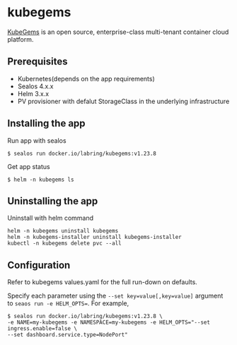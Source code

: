 # kubegems

[KubeGems](https://kubegems.io/) is an open source, enterprise-class multi-tenant container cloud platform.

## Prerequisites

- Kubernetes(depends on the app requirements)
- Sealos 4.x.x
- Helm 3.x.x
- PV provisioner with defalut StorageClass in the underlying infrastructure

## Installing the app

Run app with sealos

```shell
$ sealos run docker.io/labring/kubegems:v1.23.8
```

Get app status

```shell
$ helm -n kubegems ls
```

## Uninstalling the app

Uninstall with helm command

```shell
helm -n kubegems uninstall kubegems 
helm -n kubegems-installer uninstall kubegems-installer
kubectl -n kubegems delete pvc --all
```

## Configuration

Refer to kubegems values.yaml for the full run-down on defaults.

Specify each parameter using the `--set key=value[,key=value]` argument to `seaos run -e HELM_OPTS=`. For example,

```shell
$ sealos run docker.io/labring/kubegems:v1.23.8 \
-e NAME=my-kubegems -e NAMESPACE=my-kubegems -e HELM_OPTS="--set ingress.enable=false \
--set dashboard.service.type=NodePort"
```
